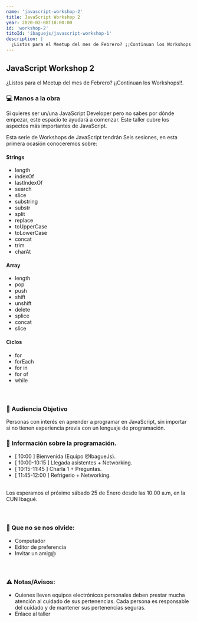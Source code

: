 ```yaml
---
name: 'javascript-workshop-2'
title: JavaScript Workshop 2
year: 2020-02-08T18:00:00
id: 'workshop-2'
titoId: 'ibaguejs/javascript-workshop-1'
description: |
  ¿Listos para el Meetup del mes de Febrero? ¡¡Continuan los Workshops!!.
---
```


## JavaScript Workshop 2

¿Listos para el Meetup del mes de Febrero? ¡¡Continuan los Workshops!!.

### 💻 Manos a la obra

Si quieres ser un/una JavaScript Developer pero no sabes por dónde empezar, este espacio te ayudará a comenzar. Este taller cubre los aspectos más importantes de JavaScript.

Esta serie de Workshops de JavaScript tendrán Seis sesiones, en esta primera ocasión conoceremos sobre:

#### Strings
- length 
- indexOf 
- lastIndexOf 
- search 
- slice 
- substring 
- substr 
- split 
- replace 
- toUpperCase 
- toLowerCase 
- concat 
- trim 
- charAt 

#### Array
- length 
- pop 
- push 
- shift 
- unshift 
- delete
- splice
- concat
- slice

#### Ciclos
- for 
- forEach
- for in 
- for of 
- while
#### <br>

### 🎯 Audiencia Objetivo

Personas con interés en aprender a programar en JavaScript, sin importar si no tienen experiencia previa con un lenguaje de programación.

### 📅 Información sobre la programación.

- [ 10:00 ] Bienvenida (Equipo @IbagueJs).
- [ 10:00-10:15 ] Llegada asistentes + Networking.
- [ 10:15-11:45 ] Charla 1 + Preguntas.
- [ 11:45-12:00 ] Refrigerio + Networking.

<br>
Los esperamos el próximo sábado 25 de Enero desde las 10:00 a.m, en la CUN Ibagué.

#### <br>

### 🤔 Que no se nos olvide:

- Computador
- Editor de preferencia
- Invitar un amig@
#### <br>

### ⚠️ Notas/Avisos:
- Quienes lleven equipos electrónicos personales deben prestar mucha atención al cuidado de sus pertenencias. Cada persona es responsable del cuidado y de mantener sus pertenencias seguras.
- Enlace al taller